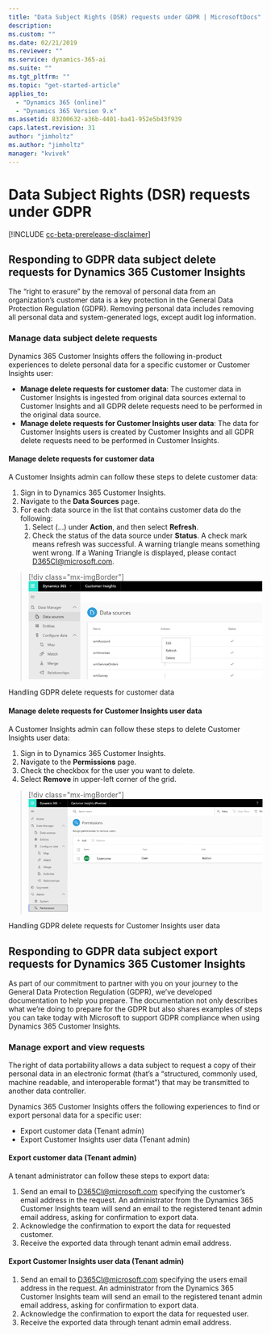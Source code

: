 ```yaml
---
title: "Data Subject Rights (DSR) requests under GDPR | MicrosoftDocs"
description: 
ms.custom: ""
ms.date: 02/21/2019
ms.reviewer: ""
ms.service: dynamics-365-ai
ms.suite: ""
ms.tgt_pltfrm: ""
ms.topic: "get-started-article"
applies_to: 
  - "Dynamics 365 (online)"
  - "Dynamics 365 Version 9.x"
ms.assetid: 83200632-a36b-4401-ba41-952e5b43f939
caps.latest.revision: 31
author: "jimholtz"
ms.author: "jimholtz"
manager: "kvivek"
---
```

# Data Subject Rights (DSR) requests under GDPR

[!INCLUDE [cc-beta-prerelease-disclaimer](../includes/cc-beta-prerelease-disclaimer.md)]

## Responding to GDPR data subject delete requests for Dynamics 365 Customer Insights 

The “right to erasure” by the removal of personal data from an organization’s customer data is a key protection in the General Data Protection Regulation (GDPR). Removing personal data includes removing all personal data and system-generated logs, except audit log information.

### Manage data subject delete requests

Dynamics 365 Customer Insights offers the following in-product experiences to delete personal data for a specific customer or Customer Insights user:

- **Manage delete requests for customer data**: The customer data in Customer Insights is ingested from original data sources external to Customer Insights and all GDPR delete requests need to be performed in the original data source.
- **Manage delete requests for Customer Insights user data**: The data for Customer Insights users is created by Customer Insights and all GDPR delete requests need to be performed in Customer Insights.

#### Manage delete requests for customer data

A Customer Insights admin can follow these steps to delete customer data:

1. Sign in to Dynamics 365 Customer Insights.
2. Navigate to the **Data Sources** page.
3. For each data source in the list that contains customer data do the following:
   1. Select (...) under **Action**, and then select **Refresh**.
   2. Check the status of the data source under **Status**. A check mark means refresh was successful. A warning triangle means something went wrong. If a Waning Triangle is displayed, please contact D365CI@microsoft.com.

> [!div class="mx-imgBorder"] 
> ![](media/gdpr-data-sources.png "Handling GDPR delete requests for customer data")

Handling GDPR delete requests for customer data

#### Manage delete requests for Customer Insights user data

A Customer Insights admin can follow these steps to delete Customer Insights user data:

1. Sign in to Dynamics 365 Customer Insights.
2. Navigate to the **Permissions** page.
3. Check the checkbox for the user you want to delete.
4. Select **Remove** in upper-left corner of the grid.

> [!div class="mx-imgBorder"] 
> ![](media/gdpr-permissions.png "Handling GDPR delete requests for Customer Insights user data")

Handling GDPR delete requests for Customer Insights user data

## Responding to GDPR data subject export requests for Dynamics 365 Customer Insights

As part of our commitment to partner with you on your journey to the General Data Protection Regulation (GDPR), we’ve developed documentation to help you prepare. The documentation not only describes what we’re doing to prepare for the GDPR but also shares examples of steps you can take today with Microsoft to support GDPR compliance when using Dynamics 365 Customer Insights.

### Manage export and view requests

The right of data portability allows a data subject to request a copy of their personal data in an electronic format (that’s a “structured, commonly used, machine readable, and interoperable format”) that may be transmitted to another data controller.

Dynamics 365 Customer Insights offers the following experiences to find or export personal data for a specific user:

- Export customer data (Tenant admin)
- Export Customer Insights user data (Tenant admin)

#### Export customer data (Tenant admin)

A tenant administrator can follow these steps to export data:

1. Send an email to D365CI@microsoft.com specifying the customer’s email address in the request. An administrator from the Dynamics 365 Customer Insights team will send an email to the registered tenant admin email address, asking for confirmation to export data.
2. Acknowledge the confirmation to export the data for requested customer.
3. Receive the exported data through tenant admin email address.

#### Export Customer Insights user data (Tenant admin)

1. Send an email to D365CI@microsoft.com specifying the users email address in the request. An administrator from the Dynamics 365 Customer Insights team will send an email to the registered tenant admin email address, asking for confirmation to export data.
2. Acknowledge the confirmation to export the data for requested user.
3. Receive the exported data through tenant admin email address.




